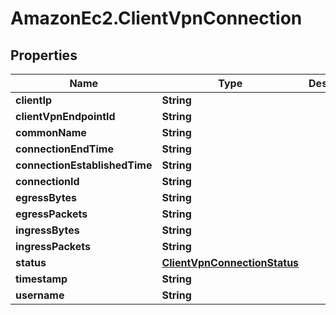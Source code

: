 # AmazonEc2.ClientVpnConnection

## Properties

Name | Type | Description | Notes
------------ | ------------- | ------------- | -------------
**clientIp** | **String** |  | [optional] 
**clientVpnEndpointId** | **String** |  | [optional] 
**commonName** | **String** |  | [optional] 
**connectionEndTime** | **String** |  | [optional] 
**connectionEstablishedTime** | **String** |  | [optional] 
**connectionId** | **String** |  | [optional] 
**egressBytes** | **String** |  | [optional] 
**egressPackets** | **String** |  | [optional] 
**ingressBytes** | **String** |  | [optional] 
**ingressPackets** | **String** |  | [optional] 
**status** | [**ClientVpnConnectionStatus**](ClientVpnConnectionStatus.md) |  | [optional] 
**timestamp** | **String** |  | [optional] 
**username** | **String** |  | [optional] 


